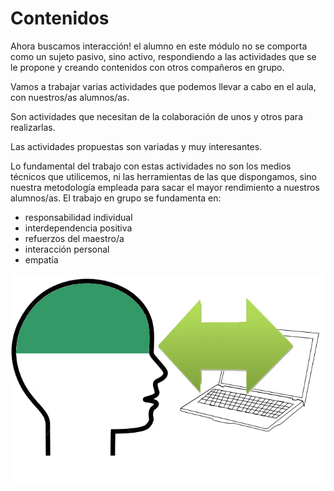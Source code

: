 
# Contenidos

Ahora buscamos interacción! el alumno en este módulo no se comporta como un sujeto pasivo, sino activo, respondiendo a las actividades que se le propone y creando contenidos con otros compañeros en grupo.

Vamos a trabajar varias actividades que podemos llevar a cabo en el aula, con nuestros/as alumnos/as.

Son actividades que necesitan de la colaboración de unos y otros para realizarlas.

Las actividades propuestas son variadas y muy interesantes.

Lo fundamental del trabajo con estas actividades no son los medios técnicos que utilicemos, ni las herramientas de las que dispongamos, sino nuestra metodología empleada para sacar el mayor rendimiento a nuestros alumnos/as. El trabajo en grupo se fundamenta en:

- responsabilidad individual
- interdependencia positiva
- refuerzos del maestro/a
- interacción personal
- empatía

![](img/cabeza2.gif)